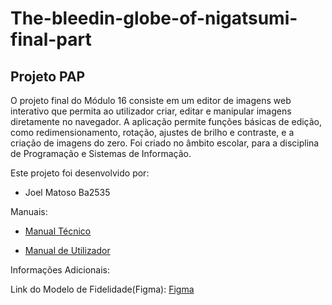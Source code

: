 # The-bleedin-globe-of-nigatsumi-final-part

## Projeto PAP

O projeto final do Módulo 16 consiste em um editor de imagens web interativo que permita ao utilizador criar, editar e manipular imagens
diretamente no navegador. A aplicação permite funções básicas de edição, como
redimensionamento, rotação, ajustes de brilho e contraste, e a criação de imagens do zero.
Foi criado no âmbito escolar, para a disciplina de Programação e Sistemas de Informação.

Este projeto foi desenvolvido por:
 
- Joel Matoso Ba2535

Manuais:

- [Manual Técnico](paint/manual_tecnico.md)
  
- [Manual de Utilizador](paint/manual_de_utilizador.md)

Informações Adicionais:

Link do Modelo de Fidelidade(Figma): [Figma](https://www.figma.com/design/7CxoFnOi5pEbVRhoiY8bq6/Figma-basics?node-id=1669-162202&p=f&t=1oPJtTEjHsoIQhm8-0)

